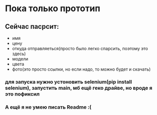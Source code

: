
# Пока только прототип
## Сейчас  пасрсит:
- имя
- цену
- откуда отправляеться(просто было легко спарсить, поэтому это здесь)
- модели
- цвета
- фото(это просто ссылки, но если надо, то можно будет и скачать)
### для запуска нужно устоновить selenium(pip install selenium), запустить main, мб ещё геко драйве, но вроде я это пофиксил
### А ещё я не умею писать Readme :(